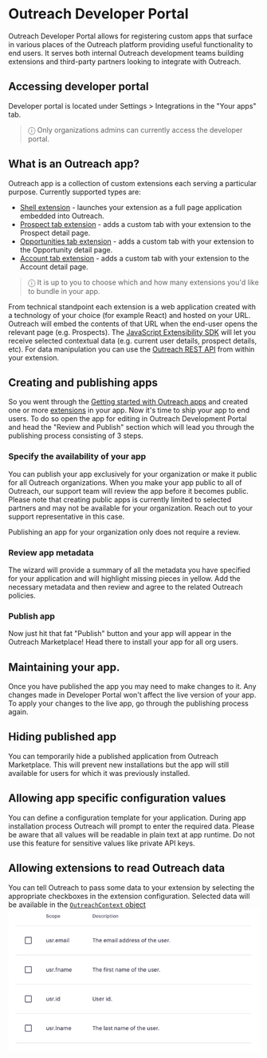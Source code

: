 # Outreach Developer Portal

Outreach Developer Portal allows for registering custom apps that surface in various places of the Outreach platform
providing useful functionality to end users. It serves both internal Outreach development teams building extensions and
third-party partners looking to integrate with Outreach.

## Accessing developer portal

Developer portal is located under Settings > Integrations in the "Your apps" tab.

> ⓘ Only organizations admins can currently access the developer portal.

## What is an Outreach app?

Outreach app is a collection of custom extensions each serving a particular purpose. Currently supported types are:

- [Shell extension](extension-types.md#shell-extension) - launches your extension as a full page application embedded
  into Outreach.
- [Prospect tab extension](extension-types.md#prospect-tab-extension) - adds a custom tab with your extension to the
  Prospect detail page.
- [Opportunities tab extension](extension-types.md#opportunity-tab-extension) - adds a custom tab with your extension to
  the Opportunity detail page.
- [Account tab extension](extension-types.md#account-tab-extension) - adds a custom tab with your extension to the
  Account detail page.

> ⓘ It is up to you to choose which and how many extensions you'd like to bundle in your app.

From technical standpoint each extension is a web application created with a technology of your choice (for example
React) and hosted on your URL. Outreach will embed the contents of that URL when the end-user opens the relevant page
(e.g. Prospects). The [JavaScript Extensibility SDK](sdk.md) will let you receive selected contextual data (e.g. current
user details, prospect details, etc). For data manipulation you can use the
[Outreach REST API](https://api.outreach.io/api/v2/docs) from within your extension.

## Creating and publishing apps

So you went through the [Getting started with Outreach apps](quick-start-guide.md) and created one or more
[extensions](extension-types.md) in your app. Now it's time to ship your app to end users. To do so open the app for
editing in Outreach Development Portal and head the "Review and Publish" section which will lead you through the
publishing process consisting of 3 steps.

### Specify the availability of your app

You can publish your app exclusively for your organization or make it public for all Outreach organizations. When you
make your app public to all of Outreach, our support team will review the app before it becomes public. Please note that
creating public apps is currently limited to selected partners and may not be available for your organization. Reach out
to your support representative in this case.

Publishing an app for your organization only does not require a review.

### Review app metadata

The wizard will provide a summary of all the metadata you have specified for your application and will highlight missing
pieces in yellow. Add the necessary metadata and then review and agree to the related Outreach policies.

### Publish app

Now just hit that fat "Publish" button and your app will appear in the Outreach Marketplace! Head there to install your
app for all org users.

## Maintaining your app.

Once you have published the app you may need to make changes to it. Any changes made in Developer Portal won't affect
the live version of your app. To apply your changes to the live app, go through the publishing process again.

## Hiding published app

You can temporarily hide a published application from Outreach Marketplace. This will prevent new installations but the
app will still available for users for which it was previously installed.

## Allowing app specific configuration values

You can define a configuration template for your application. During app installation process Outreach will prompt to
enter the required data. Please be aware that all values will be readable in plain text at app runtime. Do not use this
feature for sensitive values like private API keys.

## Allowing extensions to read Outreach data

You can tell Outreach to pass some data to your extension by selecting the appropriate checkboxes in the extension
configuration. Selected data will be available in the
[`OutreachContext` object](reading-and-writing-outreach-data.md#the-outreachcontext-object)
![Allow extension to consume data](img/scopes.png 'Select data to pass')

